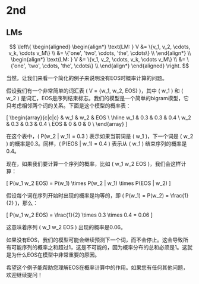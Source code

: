 # 2nd

## LMs

$$
\left\{
\begin{aligned}
\begin{align*}
    \text{LM: } V &= \{v_1, v_2, \cdots, v_k, \cdots v_M\} \\
    &= \{'one', 'two', \cdots, 'the', \cdots\} \\
\end{align*} \\
\begin{align*}
    \text{LM: } V &= \{v_1, v_2, \cdots, v_k, \cdots v_M\} \\
    &= \{'one', 'two', \cdots, 'the', \cdots\} \\
\end{align*}
\end{aligned}
\right.
$$

当然，让我们来看一个简化的例子来说明没有EOS时概率计算的问题。

假设我们有一个非常简单的词汇表 \( V = \{w_1, w_2, EOS\} \)，其中 \( w_1 \) 和 \( w_2 \) 是词汇，EOS是序列结束标志。我们的模型是一个简单的bigram模型，它只考虑相邻两个词的关系。下面是这个模型的概率表：

\[
\begin{array}{c|c|c}
 & w_1 & w_2 & EOS \\
\hline
w_1 & 0.3 & 0.3 & 0.4 \\
w_2 & 0.3 & 0.3 & 0.4 \\
EOS & 0 & 0 & 0 \\
\end{array}
\]

在这个表中，\( P(w_2 | w_1) = 0.3 \) 表示如果当前词是 \( w_1 \)，下一个词是 \( w_2 \) 的概率是0.3。同样，\( P(EOS | w_1) = 0.4 \) 表示从 \( w_1 \) 结束序列的概率是0.4。

现在，如果我们要计算一个序列的概率，比如 \( w_1 w_2 EOS \)，我们会这样计算：

\[
P(w_1 w_2 EOS) = P(w_1) \times P(w_2 | w_1) \times P(EOS | w_2)
\]

假设每个词在序列开始时出现的概率是均等的，即 \( P(w_1) = P(w_2) = \frac{1}{2} \)，那么：

\[
P(w_1 w_2 EOS) = \frac{1}{2} \times 0.3 \times 0.4 = 0.06
\]

这意味着序列 \( w_1 w_2 EOS \) 出现的概率是0.06。

如果没有EOS，我们的模型可能会继续预测下一个词，而不会停止。这会导致所有可能序列的概率之和超过1，这是不可能的，因为概率分布的总和必须是1。这就是为什么EOS在模型中非常重要的原因。

希望这个例子能帮助您理解EOS在概率计算中的作用。如果您有任何其他问题，欢迎继续提问！
